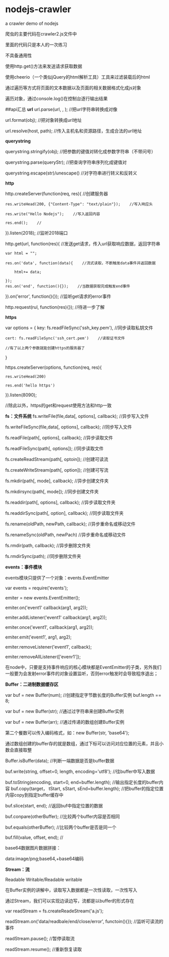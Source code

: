 # nodejs-crawler
a crawler demo of nodejs

爬虫的主要代码在crawler2.js文件中

里面的代码只是本人的一次练习

不具备通用性

使用http.get()方法来发送请求获取数据

使用cheerio（一个类似jQuery的html解析工具）工具来过滤装载后的html

通过遍历等方式将页面的文本数据以及页面的相关数据格式化成js对象

遍历对象，通过console.log()在控制台逐行输出结果

##api汇总
__url__
url.parse(url, ,  );    //把url字符串转换成对像

url.format(obj);    //把对象转换成url地址

url.resolve(host, path);    //传入主机名和资源路径，生成合法的url地址


__querystring__

querystring.stringify(obj);    //把参数的键值对转化成参数字符串（不带问号）

querystring.parse(queryStr);    //把查询字符串序列化成键值对

querystring.escape(str)/unescape()    //对字符串进行转义和反转义


__http__

http.createServer(function(req, res){    //创建服务器

    res.writeHead(200, {"Content-Type": "text/plain"});    //写入响应头

    res.write("Hello Nodejs");    //写入返回内容

    res.end();    //

}).listen(2018);    //监听2018端口


http.get(url, function(res){    //发送get请求，传入url获取响应数据，返回字符串

    var html = "";

    res.on('data', function(data){    //流式读取，不断触发data事件并返回数据

        html+= data;

    });
    res.on('end', function(){});    //当数据获取完成触发end事件

}).on('error', function(){});    //监听get请求的error事件


http.request(rul, function(res){});    //待进一步了解

__https__

var options = {
    key: fs.readFileSync('ssh_key.pem'),    //同步读取私钥文件

    cert: fs.readFileSync('ssh_cert.pem')    //读取证书文件

    //有了以上两个参数就能创建https的服务器了

}


https.createServer(options, function(req, res){

    res.writeHead(200)

    res.end('hello https')

}).listen(8090);

//除此以外，https的get和request使用方法和http一致


__fs：文件系统__
fs.writeFile(file,data[, options], callback);    //异步写入文件

fs.writeFileSync(file,data[, options], callback);    //同步写入文件

fs.readFile(path[, options], callback);    //异步读取文件

fs.readFileSync(path[, options]);    //同步读取文件

fs.createReadStream(path[, optoin]);    //创建可读流

fs.createWriteStream(path[, option]);    //创建可写流

fs.mkdir(path[, mode], callback);    //异步创建文件夹

fs.mkdirsync(path[, mode]);    //同步创建文件夹

fs.readdir(path[, options], callback);    //异步读取文件夹

fs.readdirSync(path[, option], callback);    //同步读取文件夹

fs.rename(oldPath, newPath, callback);    //异步重命名或移动文件

fs.renameSync(oldPath, newPach)     //异步重命名或移动文件

fs.rmdir(path, callback);    //异步删除文件夹

fs.rmdirSync(path);    //同步删除文件夹

 
__events：事件模块__

events模块只提供了一个对象：events.EventEmitter

var events = require('events');

emiter = new events.EventEmitter();

emiter.on('event1' callback(arg1, arg2));

emiter.addListener('event1' callback(arg1, arg2));

emiter.once('event1', callback(arg1, arg2));

emiter.emit('event1', arg1, arg2);

emiter.removeListener('event1', callback);

emiter.removeAllListener(['evenr1']);

在node中，只要是支持事件响应的核心模块都是EventEmitter的子类，另外我们一般要为会发射error事件的对象设置监听，否则error触发时会导致程序退出；


__Buffer：二进制数据缓存区__

var buf = new Buffer(num);    //创建指定字节数长度的Buffer实例 buf.length == 8;

var buf = new Buffer(str);    //通过过字符串来创建Buffer实例

var buf = new Buffer(arr);    //通过传递的数组创建Buffer实例

第二个餐数可以传入编码格式，如：new Buffer(str, 'base64');


通过数组创建的buffer存的就是数组，通过下标可以访问对应位置的元素，并且小数会直接取整


Buffer.isBuffer(data);    //判断一端数据是否是buffer数据

buf.write(string, offset=0, length, encoding='utf8');    //往buffer中写入数据

buf.toString(encoding, start=0, end=buffer.length);    //输出指定长度的buffer内容
buf.copy(target， tStart, sStart, sEnd=buffer.length); 	//把buffer的指定位置内容copy到指定buffer缓存中

buf.slice(start, end);    //返回buf中指定位置的数据

buf.conpare(otherBuffer);    //比较两个buffer内容是否相同

buf.equals(otherBuffer);    //比较两个buffer是否是同一个

buf.fill(value, offset, end);    //

base64数据图片数据拼接：

data:image/png;base64,+base64编码


__Stream：流__

Readable        Writable/Readable        writable

在Buffer实例的讲解中，读取写入数据都是一次性读取，一次性写入

通过Stream，我们可以实现边读边写，流都是以buffer的形式存在

var readStream = fs.createReadeStream('a.js');   

readStream.on('data/readbale/end/close/error', functoin(){});    //监听可读流的事件

readStream.pause();    //暂停读取流

readStream.resume();    //重新恢复读取



















